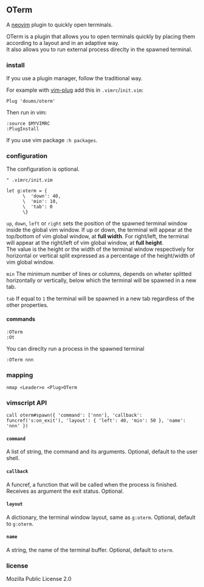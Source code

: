 ## OTerm

A [neovim](https://neovim.io/) plugin to quickly open terminals.

OTerm is a plugin that allows you to open terminals quickly by placing them according to a layout and in an adaptive way.\
It also allows you to run external process direclty in the spawned terminal.

### install

If you use a plugin manager, follow the traditional way.

For example with [vim-plug](https://github.com/junegunn/vim-plug) add this in `.vimrc`/`init.vim`:
```
Plug 'doums/oterm'
```

Then run in vim:
```
:source $MYVIMRC
:PlugInstall
```
If you use vim package `:h packages`.

### configuration

The configuration is optional.
```
" .vimrc/init.vim

let g:oterm = {
      \  'down': 40,
      \  'min': 10,
      \  'tab': 0
      \}
```

`up`, `down`, `left` or `right` sets the position of the spawned terminal window inside the global vim window. If up or down, the terminal will appear at the top/bottom of vim global window, at **full width**. For right/left, the terminal will appear at the right/left of vim global window, at **full height**.\
The value is the height or the width of the terminal window respectively for horizontal or vertical split expressed as a percentage of the height/width of vim global window.

`min` The minimum number of lines or columns, depends on wheter splitted horizontally or vertically, below which the terminal will be spawned in a new tab.

`tab` If equal to `1` the terminal will be spawned in a new tab regardless of the other properties.

#### commands
```
:OTerm
:Ot
```
You can direclty run a process in the spawned terminal
```
:OTerm nnn
```

### mapping
```
nmap <Leader>o <Plug>OTerm
```

### vimscript API
```
call oterm#spawn({ 'command': ['nnn'], 'callback': funcref('s:on_exit'), 'layout': { 'left': 40, 'min': 50 }, 'name': 'nnn' })
```

#### `command`
A list of string, the command and its arguments. Optional, default to the user shell.

#### `callback`
A funcref, a function that will be called when the process is finished. Receives as argument the exit status. Optional.

#### `layout`
A dictionary, the terminal window layout, same as `g:oterm`. Optional, default to `g:oterm`.

#### `name`
A string, the name of the terminal buffer. Optional, default to `oterm`.

### license
Mozilla Public License 2.0

